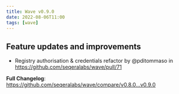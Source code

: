```yaml
---
title: Wave v0.9.0
date: 2022-08-06T11:00
tags: [wave]
---
```


## Feature updates and improvements

* Registry authorisation & credentials refactor  by @pditommaso in https://github.com/seqeralabs/wave/pull/71

**Full Changelog**: https://github.com/seqeralabs/wave/compare/v0.8.0...v0.9.0
